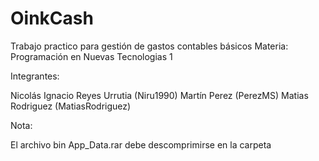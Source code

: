# OinkCash
Trabajo practico para gestión de gastos contables básicos
Materia: Programación en Nuevas Tecnologias 1

Integrantes:

Nicolás Ignacio Reyes Urrutia (Niru1990)
Martín Perez (PerezMS)
Matias Rodriguez (MatiasRodriguez)

Nota:

El archivo bin App_Data.rar debe descomprimirse en la carpeta
